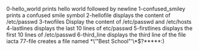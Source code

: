 0-hello_world prints hello world followed by newline
1-confused_smiley prints a confused smile symbol
2-hellofile displays the content of /etc/passwd
3-twofiles Display the content of /etc/passwd and /etc/hosts
4-lastlines displays the last 10 lines of etc/passwd
5-firstlines displays the first 10 lines of /etc/passwd
6-third_line displays the third line of the file iacta
77-file creates a file named \*\\'"Best School"\'\\*$\?\*\*\*\*\*:)
